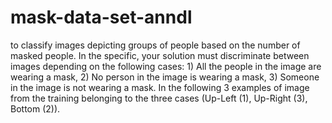 # mask-data-set-anndl
to classify images depicting groups of people based on the number of masked people. In the specific, your solution must discriminate between images depending on the following cases: 1) All the people in the image are wearing a mask, 2) No person in the image is wearing a mask, 3) Someone in the image is not wearing a mask. In the following 3 examples of image from the training belonging to the three cases (Up-Left (1), Up-Right (3), Bottom (2)).
